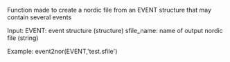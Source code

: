   Function made to create a nordic file from an EVENT structure that
  may contain several events
  
  Input:
      EVENT: event structure (structure)
      sfile_name: name of output nordic file (string)
      
  Example:
      event2nor(EVENT,'test.sfile')
